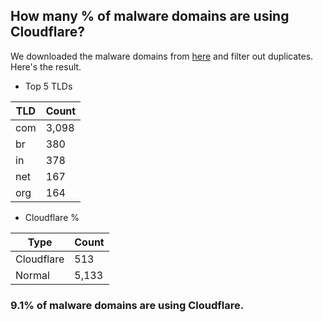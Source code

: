## How many % of malware domains are using Cloudflare?


We downloaded the malware domains from [here](https://urlhaus.abuse.ch) and filter out duplicates.
Here's the result.


[//]: # (start replacement)


- Top 5 TLDs

| TLD | Count |
| --- | --- |
| com | 3,098 |
| br | 380 |
| in | 378 |
| net | 167 |
| org | 164 |


- Cloudflare %

| Type | Count |
| --- | --- |
| Cloudflare | 513 |
| Normal | 5,133 |


### 9.1% of malware domains are using Cloudflare.